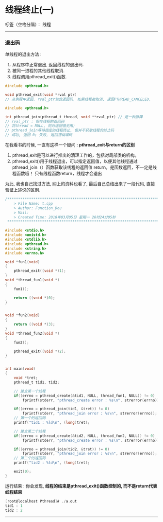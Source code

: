 ﻿# 线程终止(一)

标签（空格分隔）： 线程

---

### 退出码

单线程的退出方法 :
1. 从程序中正常退出, 返回线程的退出码.
2. 被同一进程的其他线程取消.
3. 线程调用pthread_exit()函数.

```c
#include <pthread.h>

void pthread_exit(void *rval ptr)
// 从例程中返回, rval_ptr包含返回码. 如果线程被取消, 返回PTHREAD_CANCELED.
```

```c
#include <pthread.h>

int pthread_join(pthread_t thread, void **rval_ptr) // 是一种屏障
// rval_ptr : 保存线程的返回码
// 将thread = NULL, 则对返回值无用;
// pthread_join等待指定的线程终止, 但并不获取线程的终止码
// 成功, 返回 0; 失败, 返回错误编码 
```

在我看书的时候, 一直有这样一个疑问 :
**pthread_exit与return的区别**
> 
1. pthread_exit是可以进行推出的清理工作的，包括对局部类的析构。
2. pthread_exit()用于线程退出，可以指定返回值，以便其他线程通过pthread_join（）函数获取该线程的返回值
return，是函数返回，不一定是线程函数哦！ 只有线程函数return，线程才会退出

为此, 我也自己找过方法, 网上的资料也看了, 最后自己总结出来了一段代码, 直接验证上述说的区别.
```c
/*************************************************************************
    > File Name: t.cpp
    > Author: Function_Dou
    > Mail: 
    > Created Time: 2018年03月05日 星期一 20时24分05秒
 ************************************************************************/

#include <stdio.h>
#include <unistd.h>
#include <stdlib.h>
#include <pthread.h>
#include <string.h>
#include <errno.h>

void *fun1(void)
{
	pthread_exit((void *)1);
}
void *thread_fun1(void *)
{
	fun1();

	return ((void *)0);
}


void *fun2(void)
{
	return ((void *)3);
}
void *thread_fun2(void *)
{
	fun2();

	pthread_exit((void *)2);
}


int main(void)
{
	void *tret;
	pthread_t tid1, tid2;

    // 建立第一个线程
	if((errno = pthread_create(&tid1, NULL, thread_fun1, NULL)) != 0)
		fprintf(stderr, "pthread_create error : %s\n", strerror(errno));

	if((errno = pthread_join(tid1, &tret)) != 0)
		fprintf(stderr, "pthread_join error : %s\n", strerror(errno));
	// 第一个的返回码
	printf("tid1 : %ld\n", (long)tret);

    // 建立第二个线程
	if((errno = pthread_create(&tid2, NULL, thread_fun2, NULL)) != 0)
		fprintf(stderr, "pthread_create error : %s\n", strerror(errno));

	if((errno = pthread_join(tid2, &tret)) != 0)
		fprintf(stderr, "pthread_join error : %s\n", strerror(errno));
	// 第二个的返回码
	printf("tid2 : %ld\n", (long)tret);

	exit(0);
}
```
运行结果 : 你会发现, **线程的结束是pthread_exit()函数控制的, 而不是return代表线程结束**
```c
[root@localhost Pthread]# ./a.out 
tid1 : 1
tid2 : 2
```
- - -